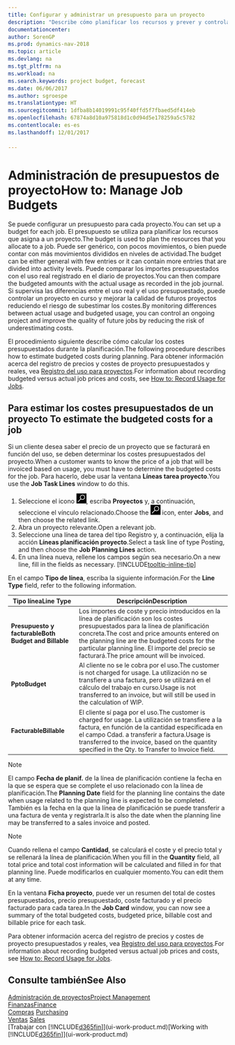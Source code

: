 ```yaml
---
title: Configurar y administrar un presupuesto para un proyecto
description: "Describe cómo planificar los recursos y prever y controlar los costes de un proyecto mediante la configuración de un presupuesto para cada proyecto."
documentationcenter: 
author: SorenGP
ms.prod: dynamics-nav-2018
ms.topic: article
ms.devlang: na
ms.tgt_pltfrm: na
ms.workload: na
ms.search.keywords: project budget, forecast
ms.date: 06/06/2017
ms.author: sgroespe
ms.translationtype: HT
ms.sourcegitcommit: 1dfba8b14019991c95f40ffd5f7fbaed5df414eb
ms.openlocfilehash: 67874a8d10a975818d1c0d94d5e178259a5c5782
ms.contentlocale: es-es
ms.lasthandoff: 12/01/2017

---
```

# <a name="how-to-manage-job-budgets"></a><span data-ttu-id="01209-103">Administración de presupuestos de proyecto</span><span class="sxs-lookup"><span data-stu-id="01209-103">How to: Manage Job Budgets</span></span>
<span data-ttu-id="01209-104">Se puede configurar un presupuesto para cada proyecto.</span><span class="sxs-lookup"><span data-stu-id="01209-104">You can set up a budget for each job.</span></span> <span data-ttu-id="01209-105">El presupuesto se utiliza para planificar los recursos que asigna a un proyecto.</span><span class="sxs-lookup"><span data-stu-id="01209-105">The budget is used to plan the resources that you allocate to a job.</span></span> <span data-ttu-id="01209-106">Puede ser genérico, con pocos movimientos, o bien puede contar con más movimientos divididos en niveles de actividad.</span><span class="sxs-lookup"><span data-stu-id="01209-106">The budget can be either general with few entries or it can contain more entries that are divided into activity levels.</span></span> <span data-ttu-id="01209-107">Puede comparar los importes presupuestados con el uso real registrado en el diario de proyectos.</span><span class="sxs-lookup"><span data-stu-id="01209-107">You can then compare the budgeted amounts with the actual usage as recorded in the job journal.</span></span> <span data-ttu-id="01209-108">Si supervisa las diferencias entre el uso real y el uso presupuestado, puede controlar un proyecto en curso y mejorar la calidad de futuros proyectos reduciendo el riesgo de subestimar los costes.</span><span class="sxs-lookup"><span data-stu-id="01209-108">By monitoring differences between actual usage and budgeted usage, you can control an ongoing project and improve the quality of future jobs by reducing the risk of underestimating costs.</span></span>

<span data-ttu-id="01209-109">El procedimiento siguiente describe cómo calcular los costes presupuestados durante la planificación.</span><span class="sxs-lookup"><span data-stu-id="01209-109">The following procedure describes how to estimate budgeted costs during planning.</span></span> <span data-ttu-id="01209-110">Para obtener información acerca del registro de precios y costes de proyecto presupuestados y reales, vea [Registro del uso para proyectos](projects-how-record-job-usage.md).</span><span class="sxs-lookup"><span data-stu-id="01209-110">For information about recording budgeted versus actual job prices and costs, see [How to: Record Usage for Jobs](projects-how-record-job-usage.md).</span></span>  

## <span data-ttu-id="01209-111"><a name="JobBudgetCosts"></a> Para estimar los costes presupuestados de un proyecto</span><span class="sxs-lookup"><span data-stu-id="01209-111"><a name="JobBudgetCosts"></a> To estimate the budgeted costs for a job</span></span>
<span data-ttu-id="01209-112">Si un cliente desea saber el precio de un proyecto que se facturará en función del uso, se deben determinar los costes presupuestados del proyecto.</span><span class="sxs-lookup"><span data-stu-id="01209-112">When a customer wants to know the price of a job that will be invoiced based on usage, you must have to determine the budgeted costs for the job.</span></span> <span data-ttu-id="01209-113">Para hacerlo, debe usar la ventana **Líneas tarea proyecto**.</span><span class="sxs-lookup"><span data-stu-id="01209-113">You use the **Job Task Lines** window to do this.</span></span>

1. <span data-ttu-id="01209-114">Seleccione el icono ![Buscar página o informe](media/ui-search/search_small.png "icono Buscar página o informe"), escriba **Proyectos** y, a continuación, seleccione el vínculo relacionado.</span><span class="sxs-lookup"><span data-stu-id="01209-114">Choose the ![Search for Page or Report](media/ui-search/search_small.png "Search for Page or Report icon") icon, enter **Jobs**, and then choose the related link.</span></span>  
2. <span data-ttu-id="01209-115">Abra un proyecto relevante.</span><span class="sxs-lookup"><span data-stu-id="01209-115">Open a relevant job.</span></span>
3. <span data-ttu-id="01209-116">Seleccione una línea de tarea del tipo Registro y, a continuación, elija la acción **Líneas planificación proyecto**.</span><span class="sxs-lookup"><span data-stu-id="01209-116">Select a task line of type Posting, and then choose the **Job Planning Lines** action.</span></span>
4. <span data-ttu-id="01209-117">En una línea nueva, rellene los campos según sea necesario.</span><span class="sxs-lookup"><span data-stu-id="01209-117">On a new line, fill in the fields as necessary.</span></span> [!INCLUDE[tooltip-inline-tip](includes/tooltip-inline-tip_md.md)]   

<span data-ttu-id="01209-118">En el campo **Tipo de línea**, escriba la siguiente información.</span><span class="sxs-lookup"><span data-stu-id="01209-118">For the **Line Type** field, refer to the following information.</span></span>  

| <span data-ttu-id="01209-119">Tipo línea</span><span class="sxs-lookup"><span data-stu-id="01209-119">Line Type</span></span> | <span data-ttu-id="01209-120">Descripción</span><span class="sxs-lookup"><span data-stu-id="01209-120">Description</span></span> |
| --- | --- |
| <span data-ttu-id="01209-121">**Presupuesto y facturable**</span><span class="sxs-lookup"><span data-stu-id="01209-121">**Both Budget and Billable**</span></span> |<span data-ttu-id="01209-122">Los importes de coste y precio introducidos en la línea de planificación son los costes presupuestados para la línea de planificación concreta.</span><span class="sxs-lookup"><span data-stu-id="01209-122">The cost and price amounts entered on the planning line are the budgeted costs for the particular planning line.</span></span> <span data-ttu-id="01209-123">El importe del precio se facturará.</span><span class="sxs-lookup"><span data-stu-id="01209-123">The price amount will be invoiced.</span></span> |
| <span data-ttu-id="01209-124">**Ppto**</span><span class="sxs-lookup"><span data-stu-id="01209-124">**Budget**</span></span> |<span data-ttu-id="01209-125">Al cliente no se le cobra por el uso.</span><span class="sxs-lookup"><span data-stu-id="01209-125">The customer is not charged for usage.</span></span> <span data-ttu-id="01209-126">La utilización no se transfiere a una factura, pero se utilizará en el cálculo del trabajo en curso.</span><span class="sxs-lookup"><span data-stu-id="01209-126">Usage is not transferred to an invoice, but will still be used in the calculation of WIP.</span></span> |
| <span data-ttu-id="01209-127">**Facturable**</span><span class="sxs-lookup"><span data-stu-id="01209-127">**Billable**</span></span> |<span data-ttu-id="01209-128">El cliente sí paga por el uso.</span><span class="sxs-lookup"><span data-stu-id="01209-128">The customer is charged for usage.</span></span> <span data-ttu-id="01209-129">La utilización se transfiere a la factura, en función de la cantidad especificada en el campo Cdad. a transferir a factura.</span><span class="sxs-lookup"><span data-stu-id="01209-129">Usage is transferred to the invoice, based on the quantity specified in the Qty. to Transfer to Invoice field.</span></span> |

> [!NOTE]  
>   <span data-ttu-id="01209-130">El campo **Fecha de planif.** de la línea de planificación contiene la fecha en la que se espera que se complete el uso relacionado con la línea de planificación.</span><span class="sxs-lookup"><span data-stu-id="01209-130">The **Planning Date** field for the planning line contains the date when usage related to the planning line is expected to be completed.</span></span> <span data-ttu-id="01209-131">También es la fecha en la que la línea de planificación se puede transferir a una factura de venta y registrarla.</span><span class="sxs-lookup"><span data-stu-id="01209-131">It is also the date when the planning line may be transferred to a sales invoice and posted.</span></span>  

> [!NOTE]  
>   <span data-ttu-id="01209-132">Cuando rellena el campo **Cantidad**, se calculará el coste y el precio total y se rellenará la línea de planificación.</span><span class="sxs-lookup"><span data-stu-id="01209-132">When you fill in the **Quantity** field, all total price and total cost information will be calculated and filled in for that planning line.</span></span> <span data-ttu-id="01209-133">Puede modificarlos en cualquier momento.</span><span class="sxs-lookup"><span data-stu-id="01209-133">You can edit them at any time.</span></span>

<span data-ttu-id="01209-134">En la ventana **Ficha proyecto**, puede ver un resumen del total de costes presupuestados, precio presupuestado, coste facturado y el precio facturado para cada tarea.</span><span class="sxs-lookup"><span data-stu-id="01209-134">In the **Job Card** window, you can now see a summary of the total budgeted costs, budgeted price, billable cost and billable price for each task.</span></span>

<span data-ttu-id="01209-135">Para obtener información acerca del registro de precios y costes de proyecto presupuestados y reales, vea [Registro del uso para proyectos](projects-how-record-job-usage.md).</span><span class="sxs-lookup"><span data-stu-id="01209-135">For information about recording budgeted versus actual job prices and costs, see [How to: Record Usage for Jobs](projects-how-record-job-usage.md).</span></span>

## <a name="see-also"></a><span data-ttu-id="01209-136">Consulte también</span><span class="sxs-lookup"><span data-stu-id="01209-136">See Also</span></span>
[<span data-ttu-id="01209-137">Administración de proyectos</span><span class="sxs-lookup"><span data-stu-id="01209-137">Project Management</span></span>](projects-manage-projects.md)  
[<span data-ttu-id="01209-138">Finanzas</span><span class="sxs-lookup"><span data-stu-id="01209-138">Finance</span></span>](finance.md)  
<span data-ttu-id="01209-139">[Compras](purchasing-manage-purchasing.md)       </span><span class="sxs-lookup"><span data-stu-id="01209-139">[Purchasing](purchasing-manage-purchasing.md)       </span></span>  
<span data-ttu-id="01209-140">[Ventas](sales-manage-sales.md)    </span><span class="sxs-lookup"><span data-stu-id="01209-140">[Sales](sales-manage-sales.md)    </span></span>  
<span data-ttu-id="01209-141">[Trabajar con [!INCLUDE[d365fin](includes/d365fin_md.md)]](ui-work-product.md)</span><span class="sxs-lookup"><span data-stu-id="01209-141">[Working with [!INCLUDE[d365fin](includes/d365fin_md.md)]](ui-work-product.md)</span></span>  

